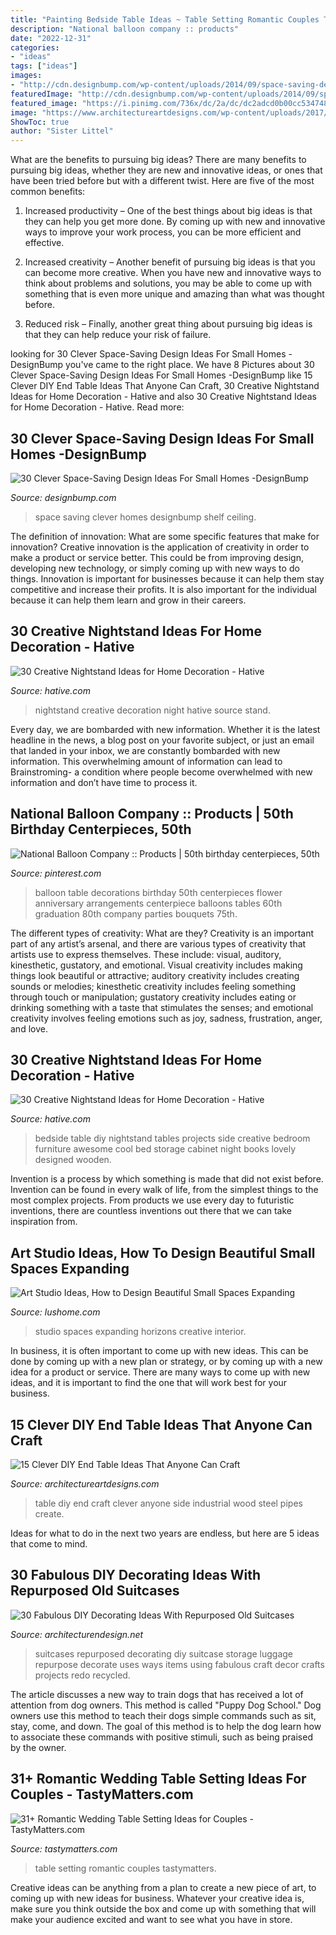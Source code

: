 ```yaml
---
title: "Painting Bedside Table Ideas ~ Table Setting Romantic Couples Tastymatters"
description: "National balloon company :: products"
date: "2022-12-31"
categories:
- "ideas"
tags: ["ideas"]
images:
- "http://cdn.designbump.com/wp-content/uploads/2014/09/space-saving-design-ideas-012.jpg"
featuredImage: "http://cdn.designbump.com/wp-content/uploads/2014/09/space-saving-design-ideas-012.jpg"
featured_image: "https://i.pinimg.com/736x/dc/2a/dc/dc2adcd0b00cc534748c77d99eb62113--table-flower-arrangements-balloon-arrangements.jpg"
image: "https://www.architectureartdesigns.com/wp-content/uploads/2017/07/15-Clever-DIY-End-Table-Ideas-That-Anyone-Can-Craft-9.jpg"
ShowToc: true
author: "Sister Littel"
---
```



What are the benefits to pursuing big ideas?
There are many benefits to pursuing big ideas, whether they are new and innovative ideas, or ones that have been tried before but with a different twist. Here are five of the most common benefits:
1. Increased productivity – One of the best things about big ideas is that they can help you get more done. By coming up with new and innovative ways to improve your work process, you can be more efficient and effective.

2. Increased creativity – Another benefit of pursuing big ideas is that you can become more creative. When you have new and innovative ways to think about problems and solutions, you may be able to come up with something that is even more unique and amazing than what was thought before.

3. Reduced risk – Finally, another great thing about pursuing big ideas is that they can help reduce your risk of failure.

	

		
looking for 30 Clever Space-Saving Design Ideas For Small Homes -DesignBump you've came to the right place. We have 8 Pictures about 30 Clever Space-Saving Design Ideas For Small Homes -DesignBump like 15 Clever DIY End Table Ideas That Anyone Can Craft, 30 Creative Nightstand Ideas for Home Decoration - Hative and also 30 Creative Nightstand Ideas for Home Decoration - Hative. Read more:
		
    
## 30 Clever Space-Saving Design Ideas For Small Homes -DesignBump

<img loading=lazy src="http://cdn.designbump.com/wp-content/uploads/2014/09/space-saving-design-ideas-012.jpg" onerror="this.onerror=null;this.src='https://tse4.mm.bing.net/th?id=OIP.HWXpwpngd1phFnr-50t0_AHaJ4&amp;pid=15.1';" alt="30 Clever Space-Saving Design Ideas For Small Homes -DesignBump">

_Source: designbump.com_

>space saving clever homes designbump shelf ceiling. 

	

The definition of innovation: What are some specific features that make for innovation?
Creative innovation is the application of creativity in order to make a product or service better. This could be from improving design, developing new technology, or simply coming up with new ways to do things. Innovation is important for businesses because it can help them stay competitive and increase their profits. It is also important for the individual because it can help them learn and grow in their careers.

    
## 30 Creative Nightstand Ideas For Home Decoration - Hative

<img loading=lazy src="https://hative.com/wp-content/uploads/2014/06/nightstand-ideas/9-night-stand-ideas.jpg" onerror="this.onerror=null;this.src='https://tse3.mm.bing.net/th?id=OIP.X-A9YlZOrcAb8qs67NDQvgHaKb&amp;pid=15.1';" alt="30 Creative Nightstand Ideas for Home Decoration - Hative">

_Source: hative.com_

>nightstand creative decoration night hative source stand. 

	

Every day, we are bombarded with new information. Whether it is the latest headline in the news, a blog post on your favorite subject, or just an email that landed in your inbox, we are constantly bombarded with new information. This overwhelming amount of information can lead to Brainstroming- a condition where people become overwhelmed with new information and don’t have time to process it.

    
## National Balloon Company :: Products | 50th Birthday Centerpieces, 50th

<img loading=lazy src="https://i.pinimg.com/736x/dc/2a/dc/dc2adcd0b00cc534748c77d99eb62113--table-flower-arrangements-balloon-arrangements.jpg" onerror="this.onerror=null;this.src='https://tse2.mm.bing.net/th?id=OIP.tRlIUXpRKyJuRH3KTU6tYgHaJ4&amp;pid=15.1';" alt="National Balloon Company :: Products | 50th birthday centerpieces, 50th">

_Source: pinterest.com_

>balloon table decorations birthday 50th centerpieces flower anniversary arrangements centerpiece balloons tables 60th graduation 80th company parties bouquets 75th. 

	

The different types of creativity: What are they?
Creativity is an important part of any artist’s arsenal, and there are various types of creativity that artists use to express themselves. These include: visual, auditory, kinesthetic, gustatory, and emotional. Visual creativity includes making things look beautiful or attractive; auditory creativity includes creating sounds or melodies; kinesthetic creativity includes feeling something through touch or manipulation; gustatory creativity includes eating or drinking something with a taste that stimulates the senses; and emotional creativity involves feeling emotions such as joy, sadness, frustration, anger, and love.

    
## 30 Creative Nightstand Ideas For Home Decoration - Hative

<img loading=lazy src="https://hative.com/wp-content/uploads/2014/06/nightstand-ideas/12-night-stand-ideas.jpg" onerror="this.onerror=null;this.src='https://tse3.mm.bing.net/th?id=OIP.i-WmWbvAXQsNV8NQzuYPawHaLH&amp;pid=15.1';" alt="30 Creative Nightstand Ideas for Home Decoration - Hative">

_Source: hative.com_

>bedside table diy nightstand tables projects side creative bedroom furniture awesome cool bed storage cabinet night books lovely designed wooden. 

	

Invention is a process by which something is made that did not exist before. Invention can be found in every walk of life, from the simplest things to the most complex projects. From products we use every day to futuristic inventions, there are countless inventions out there that we can take inspiration from.

    
## Art Studio Ideas, How To Design Beautiful Small Spaces Expanding

<img loading=lazy src="https://www.lushome.com/wp-content/uploads/2019/06/art-studio-ideas-interior-design-22.jpg" onerror="this.onerror=null;this.src='https://tse1.mm.bing.net/th?id=OIP.Tx8ZaPLHwmIb1xwVzuJ0HQHaJQ&amp;pid=15.1';" alt="Art Studio Ideas, How to Design Beautiful Small Spaces Expanding">

_Source: lushome.com_

>studio spaces expanding horizons creative interior. 

	

In business, it is often important to come up with new ideas. This can be done by coming up with a new plan or strategy, or by coming up with a new idea for a product or service. There are many ways to come up with new ideas, and it is important to find the one that will work best for your business.

    
## 15 Clever DIY End Table Ideas That Anyone Can Craft

<img loading=lazy src="https://www.architectureartdesigns.com/wp-content/uploads/2017/07/15-Clever-DIY-End-Table-Ideas-That-Anyone-Can-Craft-9.jpg" onerror="this.onerror=null;this.src='https://tse3.mm.bing.net/th?id=OIP.zfxyJviWOMcj1vVMKEUsyAHaLH&amp;pid=15.1';" alt="15 Clever DIY End Table Ideas That Anyone Can Craft">

_Source: architectureartdesigns.com_

>table diy end craft clever anyone side industrial wood steel pipes create. 

	

Ideas for what to do in the next two years are endless, but here are 5 ideas that come to mind. 

    
## 30 Fabulous DIY Decorating Ideas With Repurposed Old Suitcases

<img loading=lazy src="http://cdn.architecturendesign.net/wp-content/uploads/2015/07/AD-Old-Suitcases-Decor-14.jpg" onerror="this.onerror=null;this.src='https://tse1.mm.bing.net/th?id=OIP.fB1RY_rZEoyLjoP1sp1jNwHaJ3&amp;pid=15.1';" alt="30 Fabulous DIY Decorating Ideas With Repurposed Old Suitcases">

_Source: architecturendesign.net_

>suitcases repurposed decorating diy suitcase storage luggage repurpose decorate uses ways items using fabulous craft decor crafts projects redo recycled. 

	

The article discusses a new way to train dogs that has received a lot of attention from dog owners. This method is called "Puppy Dog School." Dog owners use this method to teach their dogs simple commands such as sit, stay, come, and down. The goal of this method is to help the dog learn how to associate these commands with positive stimuli, such as being praised by the owner.

    
## 31+ Romantic Wedding Table Setting Ideas For Couples - TastyMatters.com

<img loading=lazy src="http://www.tastymatters.com/wp-content/uploads/2017/06/wedding-table-setting-ideas-z1.jpg" onerror="this.onerror=null;this.src='https://tse2.mm.bing.net/th?id=OIP.gTik58G4Fy1VNlmvMc1DVgHaLH&amp;pid=15.1';" alt="31+ Romantic Wedding Table Setting Ideas for Couples - TastyMatters.com">

_Source: tastymatters.com_

>table setting romantic couples tastymatters. 

	

Creative ideas can be anything from a plan to create a new piece of art, to coming up with new ideas for business. Whatever your creative idea is, make sure you think outside the box and come up with something that will make your audience excited and want to see what you have in store.

